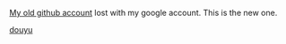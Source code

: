 [My old github account](https://github.com/bin-y) lost with my google account. This is the new one.

[douyu](https://www.douyu.com/11448348)
<!---
YongBinnnnnnnnnnnnnnnnnnnnnnnnnnnnnnnnn/YongBinnnnnnnnnnnnnnnnnnnnnnnnnnnnnnnnn is a ✨ special ✨ repository because its `README.md` (this file) appears on your GitHub profile.
You can click the Preview link to take a look at your changes.
--->
